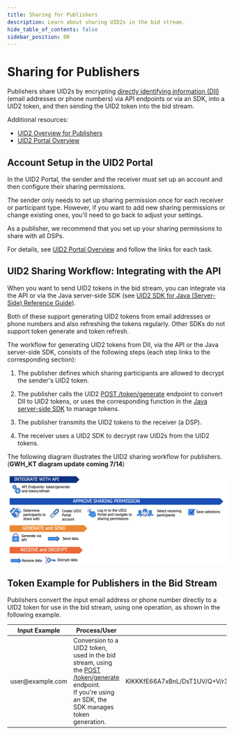```yaml
---
title: Sharing for Publishers
description: Learn about sharing UID2s in the bid stream.
hide_table_of_contents: false
sidebar_position: 08
---
```


# Sharing for Publishers

<!-- It includes the following:

- [Account Setup in the UID2 Portal](#account-setup-in-the-uid2-portal)
- [UID2 Sharing Workflow: Integrating with the API](#uid2-sharing-workflow-integrating-with-the-api)
- [Token Example for Publishers in the Bid Stream](#token-example-for-publishers-in-the-bid-stream) -->

Publishers share UID2s by encrypting [directly identifying information (DII)](../ref-info/glossary-uid.md#gl-dii) (email addresses or phone numbers) via API endpoints or via an SDK, into a UID2 token, and then sending the UID2 token into the bid stream.

Additional resources:
- [UID2 Overview for Publishers](../overviews/overview-publishers.md)
- [UID2 Portal Overview](../portal/portal-overview.md)

## Account Setup in the UID2 Portal

In the UID2 Portal, the sender and the receiver must set up an account and then configure their sharing permissions.

The sender only needs to set up sharing permission once for each receiver or participant type. However, if you want to add new sharing permissions or change existing ones, you'll need to go back to adjust your settings.

As a publisher, we recommend that you set up your sharing permissions to share with all DSPs.

For details, see [UID2 Portal Overview](../portal/portal-overview.md) and follow the links for each task.

## UID2 Sharing Workflow: Integrating with the API

When you want to send UID2 tokens in the bid stream, you can integrate via the API or via the Java server-side SDK (see [UID2 SDK for Java (Server-Side) Reference Guide](../sdks/uid2-sdk-ref-java.md)).

Both of these support generating UID2 tokens from email addresses or phone numbers and also refreshing the tokens regularly. Other SDKs do not support token generate and token refresh.

The workflow for generating UID2 tokens from DII, via the API or the Java server-side SDK, consists of the following steps (each step links to the corresponding section):

1. The publisher defines which sharing participants are allowed to decrypt the sender's UID2 token.

1. The publisher calls the UID2 [POST /token/generate](../endpoints/post-token-generate.md) endpoint to convert DII to UID2 tokens, or uses the corresponding function in the [Java server-side SDK](../sdks/uid2-sdk-ref-java.md) to manage tokens.

1. The publisher transmits the UID2 tokens to the receiver (a DSP).

1. The receiver uses a UID2 SDK to decrypt raw UID2s from the UID2 tokens.

The following diagram illustrates the UID2 sharing workflow for publishers. (**GWH_KT diagram update coming 7/14**)

![UID2 Sharing Permission Integration Workflow for publishers](images/UID2_Sharing_Diagram_Integrate_SDK_Bid_Stream.png)

## Token Example for Publishers in the Bid Stream

Publishers convert the input email address or phone number directly to a UID2 token for use in the bid stream, using one operation, as shown in the following example.

<table>
<colgroup>
    <col style={{
      width: "30%"
    }} />
    <col style={{
      width: "40%"
    }} />
    <col style={{
      width: "30%"
    }} />
   
  </colgroup>
<thead>
<tr>
<th>Input Example</th>
<th>Process/User</th>
<th >Result</th>
</tr>
</thead>
<tbody>
<tr>
<td>user@example.com</td>
<td>Conversion to a UID2 token, used in the bid stream, using the <a href="../endpoints/post-token-generate">POST /token/generate</a> endpoint.<br/>If you're using an SDK, the SDK manages token generation.</td>
<td style={{
  wordBreak: "break-all"
}}>KlKKKfE66A7xBnL/DsT1UV/Q+V/r3xwKL89Wp7hpNllxmNkPaF8vdzenDvfoatn6sSXbFf5DfW9wwbdDwMnnOVpPxojkb8KYSGUte/FLSHtg4CLKMX52UPRV7H9UbWYvXgXC4PaVrGp/Jl5zaxPIDbAW0chULHxS+3zQCiiwHbIHshM+oJ==</td>
</tr>
</tbody>
</table>
